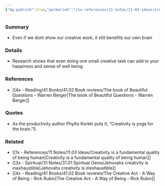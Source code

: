 ```yaml
---
{"dg-publish":true,"permalink":"/1x-references/11-notes/11-03-ideas/creativity-is-yoga-for-the-brain/","title":"Creativity is yoga for the brain","created":"2023-06-02T23:35:16.000+03:00","updated":"2024-02-14T20:18:34.123+03:00"}
---
```



### Summary
- Even if we dont show our creative work, it still benefits our own brain

### Details
- Research shows that even doing one small creative task can add to your happiness and sense of well being.

### References
- [[4x - Reading/41 Books/41.02 Book reviews/The book of Beautiful Questions - Warren Berger\|The book of Beautiful Questions - Warren Berger]]

### Quotes
- As the productivity author Phyllis Korkki puts it, “Creativity is yoga for the brain.”5

### Related
- [[1x - References/11 Notes/11.03 Ideas/Creativity is a fundamental quality of being human\|Creativity is a fundamental quality of being human]]
- [[3x - Spiritual/31 Notes/31.01 Spiritual Gems/Jehovahs creativity is inexhaustible\|Jehovahs creativity is inexhaustible]]
- [[4x - Reading/41 Books/41.02 Book reviews/The Creative Act - A Way of Being - Rick Rubin\|The Creative Act - A Way of Being - Rick Rubin]]